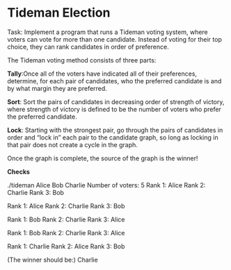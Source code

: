 # Tideman Election

Task: Implement a program that runs a Tideman voting system, where voters can vote for more than one candidate. Instead of voting for their top choice, they can rank candidates in order of preference.

The Tideman voting method consists of three parts:

**Tally**:Once all of the voters have indicated all of their preferences, determine, for each pair of candidates, who the preferred candidate is and by what margin they are preferred.

**Sort**: Sort the pairs of candidates in decreasing order of strength of victory, where strength of victory is defined to be the number of voters who prefer the preferred candidate.

**Lock**: Starting with the strongest pair, go through the pairs of candidates in order and “lock in” each pair to the candidate graph, so long as locking in that pair does not create a cycle in the graph.

Once the graph is complete, the source of the graph is the winner!

**Checks**

./tideman Alice Bob Charlie
Number of voters: 5
Rank 1: Alice
Rank 2: Charlie
Rank 3: Bob

Rank 1: Alice
Rank 2: Charlie 
Rank 3: Bob

Rank 1: Bob
Rank 2: Charlie
Rank 3: Alice

Rank 1: Bob
Rank 2: Charlie
Rank 3: Alice

Rank 1: Charlie
Rank 2: Alice
Rank 3: Bob

(The winner should be:) Charlie
